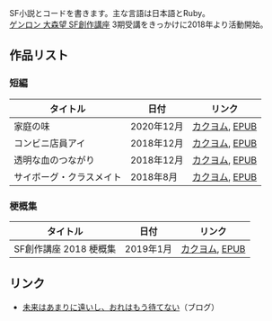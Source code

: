 SF小説とコードを書きます。主な言語は日本語とRuby。  
[ゲンロン 大森望 SF創作講座](https://school.genron.co.jp/sf/) 3期受講をきっかけに2018年より活動開始。  

## 作品リスト

### 短編

| タイトル | 日付 | リンク |
| -- | -- | -- |
| 家庭の味 | 2020年12月 | [カクヨム](https://kakuyomu.jp/works/1177354055185307874), [EPUB](https://github.com/fuji-nakahara/taste-of-home/releases/latest/download/taste-of-home.epub)
| コンビニ店員アイ | 2018年12月 | [カクヨム](https://kakuyomu.jp/works/1177354054887877892), [EPUB](https://github.com/fuji-nakahara/ai-a-convenience-store-clerk/releases/latest/download/ai-a-convenience-store-clerk.epub) |
| 透明な血のつながり | 2018年12月 | [カクヨム](https://kakuyomu.jp/works/1177354054887774030), [EPUB](https://github.com/fuji-nakahara/transparent-blood-relation/releases/latest/download/transparent-blood-relation.epub) |
| サイボーグ・クラスメイト | 2018年8月 | [カクヨム](https://kakuyomu.jp/works/1177354054887430692), [EPUB](https://github.com/fuji-nakahara/cyborg-classmate/releases/latest/download/cyborg-classmate.epub) |

### 梗概集

| タイトル | 日付 | リンク |
| -- | -- | -- |
| SF創作講座 2018 梗概集 | 2019年1月 | [カクヨム](https://kakuyomu.jp/works/1177354054885765919), [EPUB](https://github.com/fuji-nakahara/genron-sf-2018/releases/latest/download/genron-sf-2018.epub) |

## リンク

- [未来はあまりに遠いし、おれはもう待てない](https://fuji-nakahara.hatenablog.com/)（ブログ）
